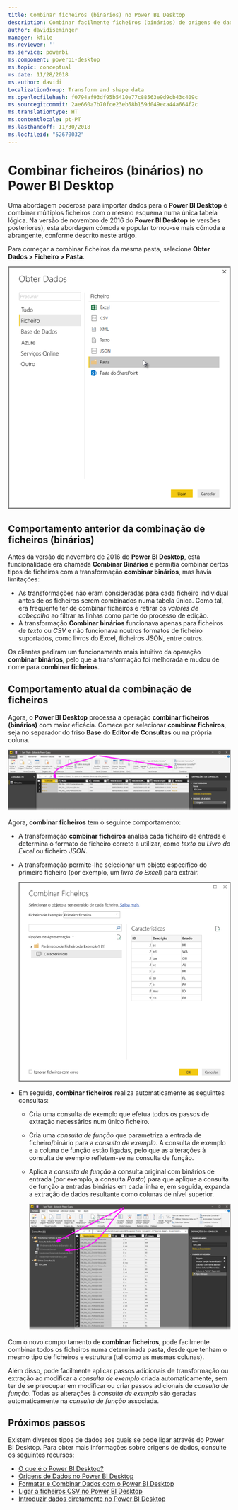 ```yaml
---
title: Combinar ficheiros (binários) no Power BI Desktop
description: Combinar facilmente ficheiros (binários) de origens de dados no Power BI Desktop
author: davidiseminger
manager: kfile
ms.reviewer: ''
ms.service: powerbi
ms.component: powerbi-desktop
ms.topic: conceptual
ms.date: 11/28/2018
ms.author: davidi
LocalizationGroup: Transform and shape data
ms.openlocfilehash: f0794af93df95b5410e77c88563e9d9cb43c409c
ms.sourcegitcommit: 2ae660a7b70fce23eb58b159d049eca44a664f2c
ms.translationtype: HT
ms.contentlocale: pt-PT
ms.lasthandoff: 11/30/2018
ms.locfileid: "52670032"
---
```

# <a name="combine-files-binaries-in-power-bi-desktop"></a>Combinar ficheiros (binários) no Power BI Desktop
Uma abordagem poderosa para importar dados para o **Power BI Desktop** é combinar múltiplos ficheiros com o mesmo esquema numa única tabela lógica. Na versão de novembro de 2016 do **Power BI Desktop** (e versões posteriores), esta abordagem cómoda e popular tornou-se mais cómoda e abrangente, conforme descrito neste artigo.

Para começar a combinar ficheiros da mesma pasta, selecione **Obter Dados > Ficheiro > Pasta**.

![](media/desktop-combine-binaries/combine-binaries_1.png)

## <a name="previous-combine-files-binaries-behavior"></a>Comportamento anterior da combinação de ficheiros (binários)
Antes da versão de novembro de 2016 do **Power BI Desktop**, esta funcionalidade era chamada **Combinar Binários** e permitia combinar certos tipos de ficheiros com a transformação **combinar binários**, mas havia limitações:

* As transformações não eram consideradas para cada ficheiro individual antes de os ficheiros serem combinados numa tabela única. Como tal, era frequente ter de combinar ficheiros e retirar os *valores de cabeçalho* ao filtrar as linhas como parte do processo de edição.
* A transformação **Combinar binários** funcionava apenas para ficheiros de *texto* ou *CSV* e não funcionava noutros formatos de ficheiro suportados, como livros do Excel, ficheiros JSON, entre outros.

Os clientes pediram um funcionamento mais intuitivo da operação **combinar binários**, pelo que a transformação foi melhorada e mudou de nome para **combinar ficheiros**.

## <a name="current-combine-files-behavior"></a>Comportamento atual da combinação de ficheiros
Agora, o **Power BI Desktop** processa a operação **combinar ficheiros (binários)** com maior eficácia. Comece por selecionar **combinar ficheiros**, seja no separador do friso **Base** do **Editor de Consultas** ou na própria coluna.

![](media/desktop-combine-binaries/combine-binaries_2a.png)

Agora, **combinar ficheiros** tem o seguinte comportamento:

* A transformação **combinar ficheiros** analisa cada ficheiro de entrada e determina o formato de ficheiro correto a utilizar, como *texto* ou *Livro do Excel* ou ficheiro *JSON*.
* A transformação permite-lhe selecionar um objeto específico do primeiro ficheiro (por exemplo, um *livro do Excel*) para extrair.
  
  ![](media/desktop-combine-binaries/combine-binaries_3.png)
* Em seguida, **combinar ficheiros** realiza automaticamente as seguintes consultas:
  
  * Cria uma consulta de exemplo que efetua todos os passos de extração necessários num único ficheiro.
  * Cria uma *consulta de função* que parametriza a entrada de ficheiro/binário para a *consulta de exemplo*. A consulta de exemplo e a coluna de função estão ligadas, pelo que as alterações à consulta de exemplo refletem-se na consulta de função.
  * Aplica a *consulta de função* à consulta original com binários de entrada (por exemplo, a consulta *Pasta*) para que aplique a consulta de função a entradas binárias em cada linha e, em seguida, expanda a extração de dados resultante como colunas de nível superior.
    
    ![](media/desktop-combine-binaries/combine-binaries_4.png)

Com o novo comportamento de **combinar ficheiros**, pode facilmente combinar todos os ficheiros numa determinada pasta, desde que tenham o mesmo tipo de ficheiros e estrutura (tal como as mesmas colunas).

Além disso, pode facilmente aplicar passos adicionais de transformação ou extração ao modificar a *consulta de exemplo* criada automaticamente, sem ter de se preocupar em modificar ou criar passos adicionais de *consulta de função*. Todas as alterações à *consulta de exemplo* são geradas automaticamente na *consulta de função* associada.

## <a name="next-steps"></a>Próximos passos
Existem diversos tipos de dados aos quais se pode ligar através do Power BI Desktop. Para obter mais informações sobre origens de dados, consulte os seguintes recursos:

* [O que é o Power BI Desktop?](desktop-what-is-desktop.md)
* [Origens de Dados no Power BI Desktop](desktop-data-sources.md)
* [Formatar e Combinar Dados com o Power BI Desktop](desktop-shape-and-combine-data.md)
* [Ligar a ficheiros CSV no Power BI Desktop](desktop-connect-csv.md)   
* [Introduzir dados diretamente no Power BI Desktop](desktop-enter-data-directly-into-desktop.md)   

